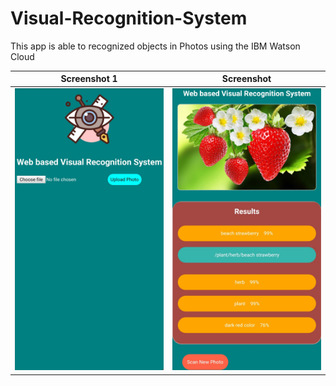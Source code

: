 # Visual-Recognition-System
This app is able to recognized objects in Photos using the IBM Watson Cloud

| Screenshot 1 | Screenshot |
| ------------ | ---------- |
| ![](screenshot1.jpg) | ![](screenshot2.jpg) |



